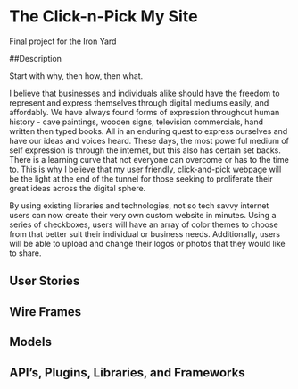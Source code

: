 # The Click-n-Pick My Site

Final project for the Iron Yard 

##Description

 Start with why, then how, then what.

I believe that businesses and individuals alike should have the freedom to represent and express themselves through digital mediums easily, and affordably. We have always found forms of expression throughout human history - cave paintings, wooden signs, television commercials, hand written then typed books. All in an enduring quest to express ourselves and have our ideas and voices heard. These days, the most powerful medium of self expression is through the internet, but this also has certain set backs. There is a learning curve that not everyone can overcome or has to the time to. This is why I believe that my user friendly, click-and-pick webpage will be the light at the end of the tunnel for those seeking to proliferate their great ideas across the digital sphere. 

By using existing libraries and technologies, not so tech savvy internet users can now create their very own custom website in minutes. Using a series of checkboxes, users will have an array of color themes to choose from that better suit their individual or business needs. Additionally, users will be able to upload and change their logos or photos that they would like to share. 

## User Stories

## Wire Frames

## Models

## API’s, Plugins, Libraries, and Frameworks


